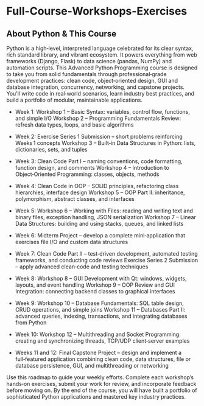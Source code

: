 # Full-Course-Workshops-Exercises

## About Python & This Course
Python is a high‑level, interpreted language celebrated for its clear syntax, rich standard library, and vibrant ecosystem. It powers everything from web frameworks (Django, Flask) to data science (pandas, NumPy) and automation scripts. This Advanced Python Programming course is designed to take you from solid fundamentals through professional‑grade development practices: clean code, object‑oriented design, GUI and database integration, concurrency, networking, and capstone projects. You’ll write code in real‑world scenarios, learn industry best practices, and build a portfolio of modular, maintainable applications.

+ Week 1:
Workshop 1 – Basic Syntax: variables, control flow, functions, and simple I/O
Workshop 2 – Programming Fundamentals Review: refresh data types, loops, and basic algorithms

+ Week 2:
Exercise Series 1 Submission – short problems reinforcing Weeks 1 concepts
Workshop 3 – Built‑in Data Structures in Python: lists, dictionaries, sets, and tuples

+ Week 3:
Clean Code Part I – naming conventions, code formatting, function design, and comments
Workshop 4 – Introduction to Object‑Oriented Programming: classes, objects, methods

+ Week 4:
Clean Code in OOP – SOLID principles, refactoring class hierarchies, interface design
Workshop 5 – OOP Part II: inheritance, polymorphism, abstract classes, and interfaces

+ Week 5:
Workshop 6 – Working with Files: reading and writing text and binary files, exception handling, JSON serialization
Workshop 7 – Linear Data Structures: building and using stacks, queues, and linked lists

+ Week 6:
Midterm Project – develop a complete mini‑application that exercises file I/O and custom data structures

+ Week 7:
Clean Code Part II – test‑driven development, automated testing frameworks, and conducting code reviews
Exercise Series 2 Submission – apply advanced clean‑code and testing techniques

+ Week 8:
Workshop 8 – GUI Development with Qt: windows, widgets, layouts, and event handling
Workshop 9 – OOP Review and GUI Integration: connecting backend classes to graphical interfaces

+ Week 9:
Workshop 10 – Database Fundamentals: SQL table design, CRUD operations, and simple joins
Workshop 11 – Databases Part II: advanced queries, indexing, transactions, and integrating databases from Python

+ Week 10:
Workshop 12 – Multithreading and Socket Programming: creating and synchronizing threads, TCP/UDP client‑server examples

+ Weeks 11 and 12:
Final Capstone Project – design and implement a full‑featured application combining clean code, data structures, file or database persistence, GUI, and multithreading or networking

Use this roadmap to guide your weekly efforts. Complete each workshop’s hands‑on exercises, submit your work for review, and incorporate feedback before moving on. By the end of the course, you will have built a portfolio of sophisticated Python applications and mastered key industry practices.
